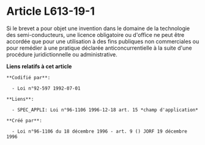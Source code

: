 # Article L613-19-1

Si le brevet a pour objet une invention dans le domaine de la technologie des semi-conducteurs, une licence obligatoire ou
d'office ne peut être accordée que pour une utilisation à des fins publiques non commerciales ou pour remédier à une pratique
déclarée anticoncurrentielle à la suite d'une procédure juridictionnelle ou administrative.

**Liens relatifs à cet article**

	**Codifié par**:

	  - Loi n°92-597 1992-07-01

	**Liens**:

	  - SPEC_APPLI: Loi n°96-1106 1996-12-18 art. 15 *champ d'application*

	**Créé par**:

	  - Loi n°96-1106 du 18 décembre 1996 - art. 9 () JORF 19 décembre 1996
